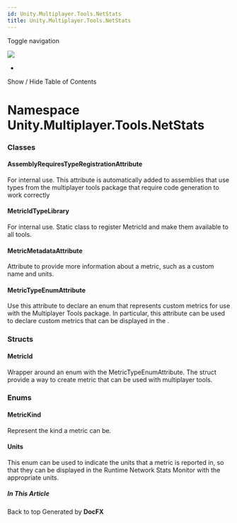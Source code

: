 ```yaml
---
id: Unity.Multiplayer.Tools.NetStats
title: Unity.Multiplayer.Tools.NetStats
---
```

<div id="wrapper">

<div>

<div class="container">

<div class="navbar-header">

Toggle navigation

<img src="../logo.svg" id="logo" class="svg" />

</div>

<div id="navbar" class="collapse navbar-collapse">

<div class="form-group">

</div>

</div>

</div>

<div class="subnav navbar navbar-default">

<div id="breadcrumb" class="container hide-when-search">

-   

</div>

</div>

</div>

<div class="container body-content hide-when-search" role="main">

<div class="sidenav hide-when-search">

Show / Hide Table of Contents

<div id="sidetoggle" class="sidetoggle collapse">

<div id="sidetoc">

</div>

</div>

</div>

<div class="article row grid-right">

<div class="col-md-10">

# Namespace Unity.Multiplayer.Tools.NetStats

<div class="markdown level0 summary">

</div>

<div class="markdown level0 conceptual">

</div>

<div class="markdown level0 remarks">

</div>

### Classes

#### AssemblyRequiresTypeRegistrationAttribute

<div class="section">

For internal use. This attribute is automatically added to assemblies
that use types from the multiplayer tools package that require code
generation to work correctly

</div>

#### MetricIdTypeLibrary

<div class="section">

For internal use. Static class to register MetricId and make them
available to all tools.

</div>

#### MetricMetadataAttribute

<div class="section">

Attribute to provide more information about a metric, such as a custom
name and units.

</div>

#### MetricTypeEnumAttribute

<div class="section">

Use this attribute to declare an enum that represents custom metrics for
use with the Multiplayer Tools package. In particular, this attribute
can be used to declare custom metrics that can be displayed in the .

</div>

### Structs

#### MetricId

<div class="section">

Wrapper around an enum with the MetricTypeEnumAttribute. The struct
provide a way to create metric that can be used with multiplayer tools.

</div>

### Enums

#### MetricKind

<div class="section">

Represent the kind a metric can be.

</div>

#### Units

<div class="section">

This enum can be used to indicate the units that a metric is reported
in, so that they can be displayed in the Runtime Network Stats Monitor
with the appropriate units.

</div>

</div>

<div class="hidden-sm col-md-2" role="complementary">

<div class="sideaffix">

<div class="contribution">

</div>

##### In This Article

<div>

</div>

</div>

</div>

</div>

</div>

<div class="grad-bottom">

</div>

<div class="footer">

<div class="container">

Back to top Generated by **DocFX**

</div>

</div>

</div>

